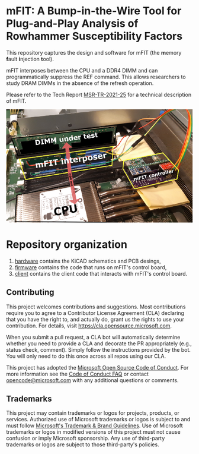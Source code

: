# mFIT: A Bump-in-the-Wire Tool for Plug-and-Play Analysis of Rowhammer Susceptibility Factors

This repository captures the design and software for mFIT (the **m**emory **f**ault **i**njection **t**ool).

mFIT interposes between the CPU and a DDR4 DIMM and can programmatically suppress the REF command.
This allows researchers to study DRAM DIMMs in the absence of the refresh operation.

Please refer to the Tech Report [MSR-TR-2021-25](https://www.microsoft.com/en-us/research/) for a technical description of mFIT.


[![A picture of mFIT in a server](./hardware/binary/mfit-in-system.png)](https://www.microsoft.com/en-us/research/)

# Repository organization

1. [hardware](./hardware) contains the KiCAD schematics and PCB desings,
1. [firmware](./firmware) contains the code that runs on mFIT's control board,
1. [client](./client) contains the client code that interacts with mFIT's control board.

## Contributing

This project welcomes contributions and suggestions.  Most contributions require you to agree to a
Contributor License Agreement (CLA) declaring that you have the right to, and actually do, grant us
the rights to use your contribution. For details, visit https://cla.opensource.microsoft.com.

When you submit a pull request, a CLA bot will automatically determine whether you need to provide
a CLA and decorate the PR appropriately (e.g., status check, comment). Simply follow the instructions
provided by the bot. You will only need to do this once across all repos using our CLA.

This project has adopted the [Microsoft Open Source Code of Conduct](https://opensource.microsoft.com/codeofconduct/).
For more information see the [Code of Conduct FAQ](https://opensource.microsoft.com/codeofconduct/faq/) or
contact [opencode@microsoft.com](mailto:opencode@microsoft.com) with any additional questions or comments.

## Trademarks

This project may contain trademarks or logos for projects, products, or services. Authorized use of Microsoft
trademarks or logos is subject to and must follow
[Microsoft's Trademark & Brand Guidelines](https://www.microsoft.com/en-us/legal/intellectualproperty/trademarks/usage/general).
Use of Microsoft trademarks or logos in modified versions of this project must not cause confusion or imply Microsoft sponsorship.
Any use of third-party trademarks or logos are subject to those third-party's policies.
